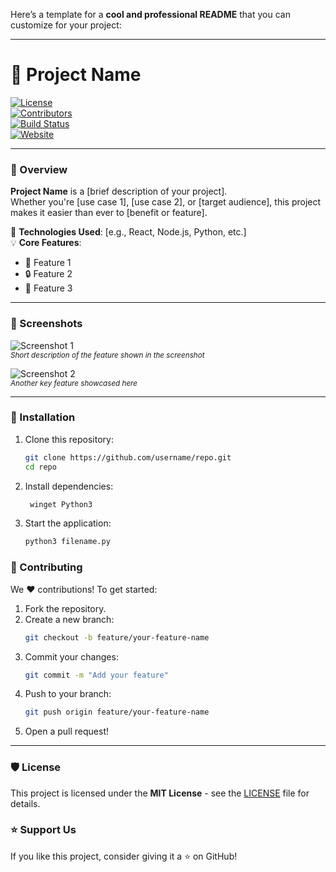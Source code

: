 Here’s a template for a **cool and professional README** that you can customize for your project:

---

# **🚀 Project Name**

[![License](https://img.shields.io/badge/license-MIT-blue.svg)](LICENSE)  
[![Contributors](https://img.shields.io/github/contributors/username/repo.svg)](https://github.com/username/repo/graphs/contributors)  
[![Build Status](https://img.shields.io/github/actions/workflow/status/username/repo/main.yml)](https://github.com/username/repo/actions)  
[![Website](https://img.shields.io/website?url=https://yourwebsite.com)](https://yourwebsite.com)

---

### **🌟 Overview**
**Project Name** is a [brief description of your project].  
Whether you're [use case 1], [use case 2], or [target audience], this project makes it easier than ever to [benefit or feature].  

🔧 **Technologies Used**: [e.g., React, Node.js, Python, etc.]  
💡 **Core Features**:
- 🚀 Feature 1
- 🔒 Feature 2
- 🎨 Feature 3

---

### **📸 Screenshots**

![Screenshot 1](https://via.placeholder.com/800x400?text=Screenshot+1)  
<sub>*Short description of the feature shown in the screenshot*</sub>

![Screenshot 2](https://via.placeholder.com/800x400?text=Screenshot+2)  
<sub>*Another key feature showcased here*</sub>

---

### **📂 Installation**

1. Clone this repository:
   ```bash
   git clone https://github.com/username/repo.git
   cd repo
   ```

2. Install dependencies:
   ```bash
    winget Python3

   ```

3. Start the application:
   ```bash
   python3 filename.py
   ```


### **🤝 Contributing**

We ❤️ contributions! To get started:  
1. Fork the repository.  
2. Create a new branch:
   ```bash
   git checkout -b feature/your-feature-name
   ```
3. Commit your changes:
   ```bash
   git commit -m "Add your feature"
   ```
4. Push to your branch:
   ```bash
   git push origin feature/your-feature-name
   ```
5. Open a pull request!

---

### **🛡️ License**

This project is licensed under the **MIT License** - see the [LICENSE](LICENSE) file for details.  

### **⭐ Support Us**

If you like this project, consider giving it a ⭐ on GitHub!  
